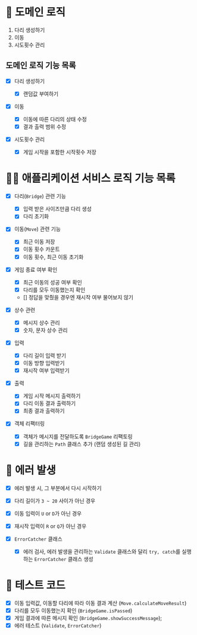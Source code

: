 # 🚀 도메인 로직

1. 다리 생성하기
2. 이동
3. 시도횟수 관리

## 도메인 로직 기능 목록

- [x] 다리 생성하기

  - [x] 랜덤값 부여하기

- [x] 이동

  - [x] 이동에 따른 다리의 상태 수정
  - [x] 결과 출력 범위 수정

- [x] 시도횟수 관리
  - [x] 게임 시작을 포함한 시작횟수 저장

# 🧑‍💻 애플리케이션 서비스 로직 기능 목록

- [x] 다리(`Bridge`) 관련 기능

  - [x] 입력 받은 사이즈만큼 다리 생성
  - [x] 다리 초기화

- [x] 이동(`Move`) 관련 기능

  - [x] 최근 이동 저장
  - [x] 이동 횟수 카운트
  - [x] 이동 횟수, 최근 이동 초기화

- [x] 게임 종료 여부 확인

  - [x] 최근 이동의 성공 여부 확인
  - [x] 다리를 모두 이동했는지 확인
  - [] 정답을 맞췄을 경우엔 재시작 여부 물어보지 않기

- [x] 상수 관련

  - [x] 메시지 상수 관리
  - [x] 숫자, 문자 상수 관리

- [x] 입력

  - [x] 다리 길이 입력 받기
  - [x] 이동 방향 입력받기
  - [x] 재시작 여부 입력받기

- [x] 출력

  - [x] 게임 시작 메시지 출력하기
  - [x] 다리 이동 결과 출력하기
  - [x] 최종 결과 출력하기

- [x] 객체 리팩터링
  - [x] 객체가 메시지를 전달하도록 `BridgeGame` 리팩토링
  - [x] 길을 관리하는 `Path` 클래스 추가 (랜덤 생성된 길 관리)

# 🚫 에러 발생

- [x] 에러 발생 시, 그 부분에서 다시 시작하기
- [x] 다리 길이가 `3 ~ 20` 사이가 아닌 경우
- [x] 이동 입력이 `U` or `D`가 아닌 경우
- [x] 재시작 입력이 `R` or `Q`가 아닌 경우

- [x] `ErrorCatcher` 클래스
  - [x] 에러 검사, 에러 발생을 관리하는 `Validate` 클래스와 달리 `try, catch`를 실행하는 `ErrorCatcher` 클래스 생성

# 🔖 테스트 코드

- [x] 이동 입력값, 이동할 다리에 따라 이동 결과 계산 (`Move.calculateMoveResult`)
- [x] 다리를 모두 이동했는지 확인 (`BridgeGame.isPassed`)
- [x] 게임 결과에 따른 메시지 확인 (`BridgeGame.showSuccessMessage`);
- [x] 에러 테스트 (`Validate`, `ErrorCatcher`)
